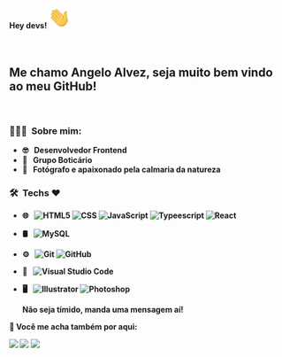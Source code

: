 <h4> Hey devs! <img src="https://github.com/ABSphreak/ABSphreak/blob/master/gifs/Hi.gif" width="40px"></h4><br>
<h2> Me chamo <strong>Angelo Alvez</srong>, seja muito bem vindo ao meu GitHub!</h2>
<br>
  <h3> 👨🏻‍💻 &nbsp;Sobre mim: </h3>

- 🤓 &nbsp; Desenvolvedor Frontend 
- 💼 &nbsp; Grupo Boticário 
- 🌱 &nbsp; Fotógrafo e apaixonado pela calmaria da natureza

<h3> 🛠 &nbsp;Techs ❤️</h3>

- 🌐 &nbsp;
  ![HTML5](https://img.shields.io/badge/-HTML5-333333?style=flat&logo=HTML5)
  ![CSS](https://img.shields.io/badge/-CSS-333333?style=flat&logo=CSS3&logoColor=1572B6)
  ![JavaScript](https://img.shields.io/badge/-JavaScript-333333?style=flat&logo=javascript)
  ![Typeescript](https://img.shields.io/badge/-typescript-333333?style=flat&logo=typescript)
  ![React](https://img.shields.io/badge/-react-333333?style=flat&logo=react) 

- 🛢 &nbsp;
  ![MySQL](https://img.shields.io/badge/-MySQL-333333?style=flat&logo=mysql)
- ⚙️ &nbsp;
  ![Git](https://img.shields.io/badge/-Git-333333?style=flat&logo=git)
  ![GitHub](https://img.shields.io/badge/-GitHub-333333?style=flat&logo=github)
- 🔧 &nbsp;
  ![Visual Studio Code](https://img.shields.io/badge/-Visual%20Studio%20Code-333333?style=flat&logo=visual-studio-code&logoColor=007ACC)
- 🖥 &nbsp;
  ![Illustrator](https://img.shields.io/badge/-Illustrator-333333?style=flat&logo=adobe-illustrator)
  ![Photoshop](https://img.shields.io/badge/-Photoshop-333333?style=flat&logo=adobe-photoshop)
  <br>
  
  
  Não seja tímido, manda uma mensagem aí!

📱 Você me acha também por aqui:

<div>
  <a href="https://www.linkedin.com/in/angelo-alvez/" target="_blank"><img src="https://img.shields.io/badge/-LinkedIn-%230077B5?style=for-the-badge&logo=linkedin&logoColor=white" target="_blank"></a> 
<a href="https://instagram.com/angelo.alvez" target="_blank"><img src="https://img.shields.io/badge/-Instagram-%23E4405F?style=for-the-badge&logo=instagram&logoColor=white" target="_blank"></a>
<a href = "mailto:angelobehance@gmail.com"><img src="https://img.shields.io/badge/Gmail-D14836?style=for-the-badge&logo=gmail&logoColor=white" target="_blank"></a>
  
</div>
